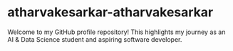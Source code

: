 # atharvakesarkar-atharvakesarkar
Welcome to my GitHub profile repository! This highlights my journey as an AI &amp; Data Science student and aspiring software developer.
